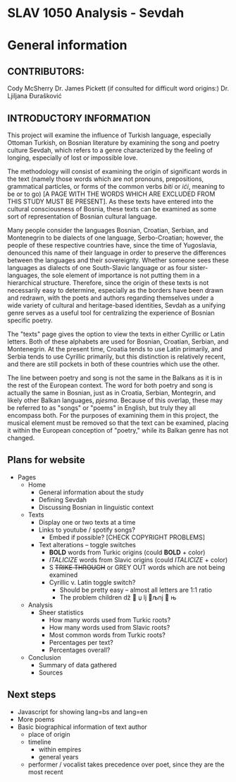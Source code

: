 # SLAV 1050 Analysis - Sevdah

# General information

## CONTRIBUTORS:

Cody McSherry
 Dr. James Pickett
 (if consulted for difficult word origins:) Dr. Ljiljana Đurašković

## INTRODUCTORY INFORMATION

This project will examine the influence of Turkish language, especially Ottoman Turkish, on Bosnian literature by examining the song and poetry culture Sevdah, which refers to a genre characterized by the feeling of longing, especially of lost or impossible love.

The methodology will consist of examining the origin of significant words in the text (namely those words which are not pronouns, prepositions, grammatical particles, or forms of the common verbs _biti_ or _ići_, meaning to be or to go) [A PAGE WITH THE WORDS WHICH ARE EXCLUDED FROM THIS STUDY MUST BE PRESENT]. As these texts have entered into the cultural consciousness of Bosnia, these texts can be examined as some sort of representation of Bosnian cultural language.

Many people consider the languages Bosnian, Croatian, Serbian, and Montenegrin to be dialects of one language, Serbo-Croatian; however, the people of these respective countries have, since the time of Yugoslavia, denounced this name of their language in order to preserve the differences between the languages and their sovereignty. Whether someone sees these languages as dialects of one South-Slavic language or as four sister-languages, the sole element of importance is not putting them in a hierarchical structure. Therefore, since the origin of these texts is not necessarily easy to determine, especially as the borders have been drawn and redrawn, with the poets and authors regarding themselves under a wide variety of cultural and heritage-based identities, Sevdah as a unifying genre serves as a useful tool for centralizing the experience of Bosnian specific poetry.

The "texts" page gives the option to view the texts in either Cyrillic or Latin letters. Both of these alphabets are used for Bosnian, Croatian, Serbian, and Montenegrin. At the present time, Croatia tends to use Latin primarily, and Serbia tends to use Cyrillic primarily, but this distinction is relatively recent, and there are still pockets in both of these countries which use the other.

The line between poetry and song is not the same in the Balkans as it is in the rest of the European context. The word for both poetry and song is actually the same in Bosnian, just as in Croatia, Serbian, Montegrin, and likely other Balkan languages, _pjesma_. Because of this overlap, these may be referred to as "songs" or "poems" in English, but truly they all encompass both. For the purposes of examining them in this project, the musical element must be removed so that the text can be examined, placing it within the European conception of "poetry," while its Balkan genre has not changed.

## Plans for website

- Pages
  - Home
    - General information about the study
    - Defining Sevdah
    - Discussing Bosnian in linguistic context
  - Texts
    - Display one or two texts at a time
    - Links to youtube / spotify songs?
      - Embed if possible? [CHECK COPYRIGHT PROBLEMS]
    - Text alterations – toggle switches
      - **BOLD** words from Turkic origins (could **BOLD** + color)
      - _ITALICIZE_ words from Slavic origins (could _ITALICIZE_ + color)
      - S ~~TRIKE THROUGH~~ or GREY OUT words which are not being examined
      - Cyrillic v. Latin toggle switch?
        - Should be pretty easy – almost all letters are 1:1 ratio
        - The problem children dž  џ lj љnj  њ
  - Analysis
    - Sheer statistics
      - How many words used from Turkic roots?
      - How many words used from Slavic roots?
      - Most common words from Turkic roots?
      - Percentages per text?
      - Percentages overall?
  - Conclusion
    - Summary of data gathered
    - Sources
    
## Next steps

- Javascript for showing lang=bs and lang=en
- More poems
- Basic biographical information of text author
    - place of origin
    - timeline
        - within empires
        - general years
    - performer / vocalist takes precedence over poet, since they are the most recent
